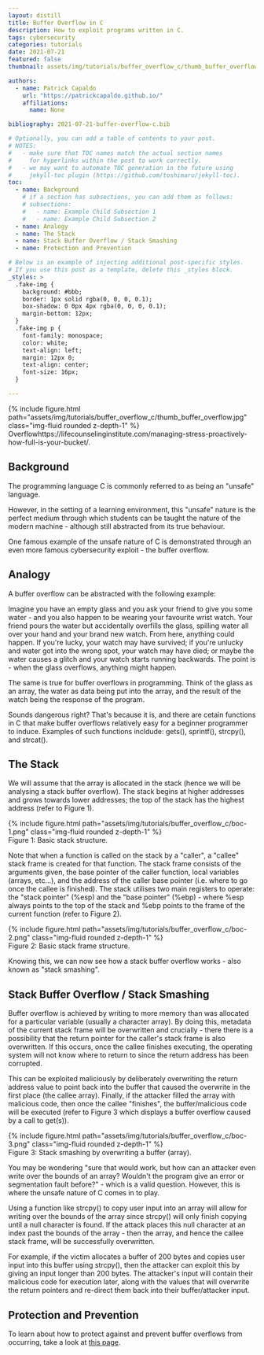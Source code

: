 ```yaml
---
layout: distill
title: Buffer Overflow in C
description: How to exploit programs written in C.
tags: cybersecurity
categories: tutorials
date: 2021-07-21
featured: false
thumbnail: assets/img/tutorials/buffer_overflow_c/thumb_buffer_overflow.jpg

authors:
  - name: Patrick Capaldo
    url: "https://patrickcapaldo.github.io/"
    affiliations:
      name: None

bibliography: 2021-07-21-buffer-overflow-c.bib

# Optionally, you can add a table of contents to your post.
# NOTES:
#   - make sure that TOC names match the actual section names
#     for hyperlinks within the post to work correctly.
#   - we may want to automate TOC generation in the future using
#     jekyll-toc plugin (https://github.com/toshimaru/jekyll-toc).
toc:
  - name: Background
    # if a section has subsections, you can add them as follows:
    # subsections:
    #   - name: Example Child Subsection 1
    #   - name: Example Child Subsection 2
  - name: Analogy
  - name: The Stack
  - name: Stack Buffer Overflow / Stack Smashing
  - name: Protection and Prevention

# Below is an example of injecting additional post-specific styles.
# If you use this post as a template, delete this _styles block.
_styles: >
  .fake-img {
    background: #bbb;
    border: 1px solid rgba(0, 0, 0, 0.1);
    box-shadow: 0 0px 4px rgba(0, 0, 0, 0.1);
    margin-bottom: 12px;
  }
  .fake-img p {
    font-family: monospace;
    color: white;
    text-align: left;
    margin: 12px 0;
    text-align: center;
    font-size: 16px;
  }

---
```


<div class="row mt-3">
    <div class="col-sm mt-3 mt-md-0">
        {% include figure.html path="assets/img/tutorials/buffer_overflow_c/thumb_buffer_overflow.jpg" class="img-fluid rounded z-depth-1" %}
    </div>
</div>
<div class="caption">
    Overflow<d-footnote>https://lifecounselinginstitute.com/managing-stress-proactively-how-full-is-your-bucket/</d-footnote>.
</div>

## Background

The programming language C is commonly referred to as being an "unsafe" language.

However, in the setting of a learning environment, this "unsafe" nature is the perfect medium through which students can be taught the nature of the modern machine - although still abstracted from its true behaviour.

One famous example of the unsafe nature of C is demonstrated through an even more famous cybersecurity exploit - the buffer overflow.

## Analogy

A buffer overflow can be abstracted with the following example:

Imagine you have an empty glass and you ask your friend to give you some water - and you also happen to be wearing your favourite wrist watch. Your friend pours the water but accidentally overfills the glass, spilling water all over your hand and your brand new watch. From here, anything could happen. If you're lucky, your watch may have survived; if you're unlucky and water got into the wrong spot, your watch may have died; or maybe the water causes a glitch and your watch starts running backwards. The point is - when the glass overflows, anything might happen.

The same is true for buffer overflows in programming. Think of the glass as an array, the water as data being put into the array, and the result of the watch being the response of the program.

Sounds dangerous right? That's because it is, and there are cetain functions in C that make buffer overflows relatively easy for a beginner programmer to induce. Examples of such functions incldude: gets(), sprintf(), strcpy(), and strcat().

## The Stack

We will assume that the array is allocated in the stack (hence we will be analysing a stack buffer overflow). The stack begins at higher addresses and grows towards lower addresses; the top of the stack has the highest address (refer to Figure 1).

<div class="row mt-3">
    <div class="col-sm mt-3 mt-md-0">
        {% include figure.html path="assets/img/tutorials/buffer_overflow_c/boc-1.png" class="img-fluid rounded z-depth-1" %}
    </div>
</div>
<div class="caption">
    Figure 1: Basic stack structure.
</div>

Note that when a function is called on the stack by a "caller", a "callee" stack frame is created for that function. The stack frame consists of the arguments given, the base pointer of the caller function, local variables (arrays, etc...), and the address of the caller base pointer (i.e. where to go once the callee is finished). The stack utilises two main registers to operate: the "stack pointer" (%esp) and the "base pointer" (%ebp) - where %esp always points to the top of the stack and %ebp points to the frame of the current function (refer to Figure 2).

<div class="row mt-3">
    <div class="col-sm mt-3 mt-md-0">
        {% include figure.html path="assets/img/tutorials/buffer_overflow_c/boc-2.png" class="img-fluid rounded z-depth-1" %}
    </div>
</div>
<div class="caption">
    Figure 2: Basic stack frame structure.
</div>

Knowing this, we can now see how a stack buffer overflow works - also known as "stack smashing".

## Stack Buffer Overflow / Stack Smashing

Buffer overflow is achieved by writing to more memory than was allocated for a particular variable (usually a character array). By doing this, metadata of the current stack frame will be overwritten and crucially - there there is a possibility that the return pointer for the caller's stack frame is also overwritten. If this occurs, once the callee finishes executing, the operating system will not know where to return to since the return address has been corrupted.

This can be exploited maliciously by deliberately overwriting the return address value to point back into the buffer that caused the overwrite in the first place (the callee array). Finally, if the attacker filled the array with malicious code, then once the callee "finishes", the buffer/malicious code will be executed (refer to Figure 3 which displays a buffer overflow caused by a call to get(s)).

<div class="row mt-3">
    <div class="col-sm mt-3 mt-md-0">
        {% include figure.html path="assets/img/tutorials/buffer_overflow_c/boc-3.png" class="img-fluid rounded z-depth-1" %}
    </div>
</div>
<div class="caption">
    Figure 3: Stack smashing by overwriting a buffer (array).
</div>

You may be wondering "sure that would work, but how can an attacker even write over the bounds of an array? Wouldn't the program give an error or segmentation fault before?" - which is a valid question. However, this is where the unsafe nature of C comes in to play.

Using a function like strcpy() to copy user input into an array will allow for writing over the bounds of the array since strcpy() will only finish copying until a null character is found. If the attack places this null character at an index past the bounds of the array - then the array, and hence the callee stack frame, will be successfully overwritten.

For example, if the victim allocates a buffer of 200 bytes and copies user input into this buffer using strcpy(), then the attacker can exploit this by giving an input longer than 200 bytes. The attacker's input will contain their malicious code for execution later, along with the values that will overwrite the return pointers and re-direct them back into their buffer/attacker input.

## Protection and Prevention

To learn about how to protect against and prevent buffer overflows from occurring, take a look at [this page](https://patrickcapaldo.github.io/blog/2021/buffer-overflow-prot/).

